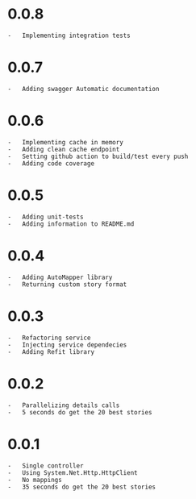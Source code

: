 # 0.0.8
    -   Implementing integration tests

# 0.0.7
    -   Adding swagger Automatic documentation
    
# 0.0.6
    -   Implementing cache in memory
    -   Adding clean cache endpoint
    -   Setting github action to build/test every push
    -   Adding code coverage
    
# 0.0.5
    -   Adding unit-tests
    -   Adding information to README.md
    
# 0.0.4
    -   Adding AutoMapper library
    -   Returning custom story format
    
# 0.0.3
    -   Refactoring service
    -   Injecting service dependecies
    -   Adding Refit library

# 0.0.2
    -   Parallelizing details calls
    -   5 seconds do get the 20 best stories

# 0.0.1
    -   Single controller
    -   Using System.Net.Http.HttpClient
    -   No mappings
    -   35 seconds do get the 20 best stories
